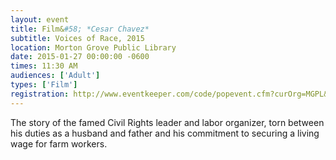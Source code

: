 ```yaml
---
layout: event
title: Film&#58; *Cesar Chavez*
subtitle: Voices of Race, 2015
location: Morton Grove Public Library
date: 2015-01-27 00:00:00 -0600
times: 11:30 AM
audiences: ['Adult']
types: ['Film']
registration: http://www.eventkeeper.com/code/popevent.cfm?curOrg=MGPL&curApp=events&eID=3715758&thisDate=NO_DATE
---
```

The story of the famed Civil Rights leader and labor organizer, torn between his duties as a husband and father and his commitment to securing a living wage for farm workers.
